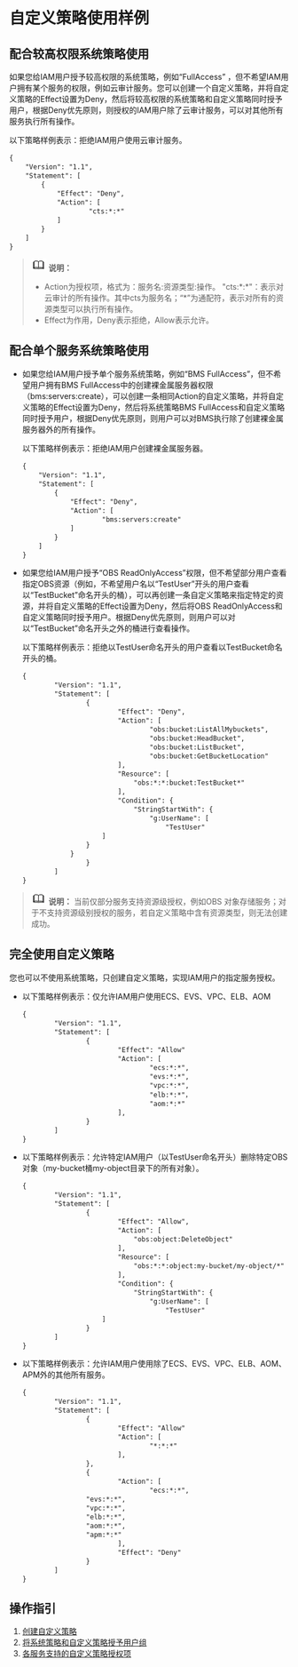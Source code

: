 # 自定义策略使用样例<a name="iam_01_0600"></a>

## 配合较高权限系统策略使用<a name="section15592112412349"></a>

如果您给IAM用户授予较高权限的系统策略，例如“FullAccess”  ，但不希望IAM用户拥有某个服务的权限，例如云审计服务。您可以创建一个自定义策略，并将自定义策略的Effect设置为Deny，然后将较高权限的系统策略和自定义策略同时授予用户，根据Deny优先原则，则授权的IAM用户除了云审计服务，可以对其他所有服务执行所有操作。

以下策略样例表示：拒绝IAM用户使用云审计服务。

```
{
    "Version": "1.1",
    "Statement": [
        {
            "Effect": "Deny",
            "Action": [
                    "cts:*:*"
            ]
        }
    ]
}
```

>![](public_sys-resources/icon-note.gif) **说明：** 
>-   Action为授权项，格式为：服务名:资源类型:操作。
>    "cts:\*:\*"：表示对云审计的所有操作。其中cts为服务名；“\*”为通配符，表示对所有的资源类型可以执行所有操作。
>-   Effect为作用，Deny表示拒绝，Allow表示允许。

## 配合单个服务系统策略使用<a name="section4909161110351"></a>

-   如果您给IAM用户授予单个服务系统策略，例如“BMS FullAccess”，但不希望用户拥有BMS FullAccess中的创建裸金属服务器权限（bms:servers:create），可以创建一条相同Action的自定义策略，并将自定义策略的Effect设置为Deny，然后将系统策略BMS FullAccess和自定义策略同时授予用户，根据Deny优先原则，则用户可以对BMS执行除了创建裸金属服务器外的所有操作。

    以下策略样例表示：拒绝IAM用户创建裸金属服务器。

    ```
    {
        "Version": "1.1",
        "Statement": [
            {
                "Effect": "Deny",
                "Action": [
                        "bms:servers:create"
                ]
            }
        ]
    }
    ```


-   如果您给IAM用户授予“OBS ReadOnlyAccess”权限，但不希望部分用户查看指定OBS资源（例如，不希望用户名以“TestUser”开头的用户查看以“TestBucket”命名开头的桶），可以再创建一条自定义策略来指定特定的资源，并将自定义策略的Effect设置为Deny，然后将OBS ReadOnlyAccess和自定义策略同时授予用户。根据Deny优先原则，则用户可以对以“TestBucket”命名开头之外的桶进行查看操作。

    以下策略样例表示：拒绝以TestUser命名开头的用户查看以TestBucket命名开头的桶。

    ```
    {
            "Version": "1.1",
            "Statement": [
                    {
                            "Effect": "Deny",
                            "Action": [
                                    "obs:bucket:ListAllMybuckets",
                                    "obs:bucket:HeadBucket",
                                    "obs:bucket:ListBucket",
                                    "obs:bucket:GetBucketLocation"
                            ],
                            "Resource": [
                                "obs:*:*:bucket:TestBucket*"
                            ],
                            "Condition": {
                                "StringStartWith": {
                                    "g:UserName": [
                                        "TestUser"
                        ]
                    }
                }
                    }
            ]
    }
    ```


>![](public_sys-resources/icon-note.gif) **说明：** 
>当前仅部分服务支持资源级授权，例如OBS 对象存储服务；对于不支持资源级别授权的服务，若自定义策略中含有资源类型，则无法创建成功。

## 完全使用自定义策略<a name="section2134539104220"></a>

您也可以不使用系统策略，只创建自定义策略，实现IAM用户的指定服务授权。

-   以下策略样例表示：仅允许IAM用户使用ECS、EVS、VPC、ELB、AOM

    ```
    {
            "Version": "1.1",
            "Statement": [
                    {
                            "Effect": "Allow"
                            "Action": [
                                    "ecs:*:*",
                                    "evs:*:*",
                                    "vpc:*:*",
                                    "elb:*:*"，
                                    "aom:*:*"
                            ],
                    }
            ]
    }
    ```


-   以下策略样例表示：允许特定IAM用户（以TestUser命名开头）删除特定OBS对象（my-bucket桶my-object目录下的所有对象）。

    ```
    {
            "Version": "1.1",
            "Statement": [
                    {
                            "Effect": "Allow",
                            "Action": [
                                "obs:object:DeleteObject"
                            ],
                            "Resource": [
                                "obs:*:*:object:my-bucket/my-object/*"
                            ],
                            "Condition": {
                                "StringStartWith": {
                                    "g:UserName": [
                                        "TestUser"
                        ]
                    }
            ]
    }
    ```

-   以下策略样例表示：允许IAM用户使用除了ECS、EVS、VPC、ELB、AOM、APM外的其他所有服务。

    ```
    {
            "Version": "1.1",
            "Statement": [
                    {
                            "Effect": "Allow"
                            "Action": [
                                    "*:*:*"
                            ],
                    },
                    {
                            "Action": [
                                    "ecs:*:*",
    				"evs:*:*",
    				"vpc:*:*",
    				"elb:*:*", 
    				"aom:*:*", 
    				"apm:*:*"
                            ],
                            "Effect": "Deny"
                    }
            ]
    }
    ```


## 操作指引<a name="section14426032164610"></a>

1.  [创建自定义策略](自定义策略.md)
2.  [将系统策略和自定义策略授予用户组](创建用户组并授权.md)
3.  [各服务支持的自定义策略授权项](https://support.huaweicloud.com/usermanual-permissions/iam_01_0001.html)

